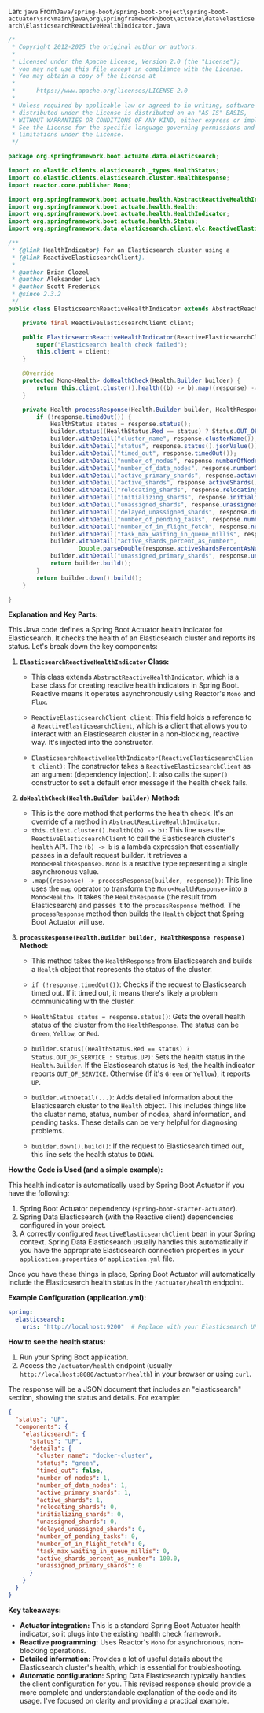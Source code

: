 Lan: `java` From`Java/spring-boot/spring-boot-project\spring-boot-actuator\src\main\java\org\springframework\boot\actuate\data\elasticsearch\ElasticsearchReactiveHealthIndicator.java`

```java
/*
 * Copyright 2012-2025 the original author or authors.
 *
 * Licensed under the Apache License, Version 2.0 (the "License");
 * you may not use this file except in compliance with the License.
 * You may obtain a copy of the License at
 *
 *      https://www.apache.org/licenses/LICENSE-2.0
 *
 * Unless required by applicable law or agreed to in writing, software
 * distributed under the License is distributed on an "AS IS" BASIS,
 * WITHOUT WARRANTIES OR CONDITIONS OF ANY KIND, either express or implied.
 * See the License for the specific language governing permissions and
 * limitations under the License.
 */

package org.springframework.boot.actuate.data.elasticsearch;

import co.elastic.clients.elasticsearch._types.HealthStatus;
import co.elastic.clients.elasticsearch.cluster.HealthResponse;
import reactor.core.publisher.Mono;

import org.springframework.boot.actuate.health.AbstractReactiveHealthIndicator;
import org.springframework.boot.actuate.health.Health;
import org.springframework.boot.actuate.health.HealthIndicator;
import org.springframework.boot.actuate.health.Status;
import org.springframework.data.elasticsearch.client.elc.ReactiveElasticsearchClient;

/**
 * {@link HealthIndicator} for an Elasticsearch cluster using a
 * {@link ReactiveElasticsearchClient}.
 *
 * @author Brian Clozel
 * @author Aleksander Lech
 * @author Scott Frederick
 * @since 2.3.2
 */
public class ElasticsearchReactiveHealthIndicator extends AbstractReactiveHealthIndicator {

	private final ReactiveElasticsearchClient client;

	public ElasticsearchReactiveHealthIndicator(ReactiveElasticsearchClient client) {
		super("Elasticsearch health check failed");
		this.client = client;
	}

	@Override
	protected Mono<Health> doHealthCheck(Health.Builder builder) {
		return this.client.cluster().health((b) -> b).map((response) -> processResponse(builder, response));
	}

	private Health processResponse(Health.Builder builder, HealthResponse response) {
		if (!response.timedOut()) {
			HealthStatus status = response.status();
			builder.status((HealthStatus.Red == status) ? Status.OUT_OF_SERVICE : Status.UP);
			builder.withDetail("cluster_name", response.clusterName());
			builder.withDetail("status", response.status().jsonValue());
			builder.withDetail("timed_out", response.timedOut());
			builder.withDetail("number_of_nodes", response.numberOfNodes());
			builder.withDetail("number_of_data_nodes", response.numberOfDataNodes());
			builder.withDetail("active_primary_shards", response.activePrimaryShards());
			builder.withDetail("active_shards", response.activeShards());
			builder.withDetail("relocating_shards", response.relocatingShards());
			builder.withDetail("initializing_shards", response.initializingShards());
			builder.withDetail("unassigned_shards", response.unassignedShards());
			builder.withDetail("delayed_unassigned_shards", response.delayedUnassignedShards());
			builder.withDetail("number_of_pending_tasks", response.numberOfPendingTasks());
			builder.withDetail("number_of_in_flight_fetch", response.numberOfInFlightFetch());
			builder.withDetail("task_max_waiting_in_queue_millis", response.taskMaxWaitingInQueueMillis());
			builder.withDetail("active_shards_percent_as_number",
					Double.parseDouble(response.activeShardsPercentAsNumber()));
			builder.withDetail("unassigned_primary_shards", response.unassignedPrimaryShards());
			return builder.build();
		}
		return builder.down().build();
	}

}
```

**Explanation and Key Parts:**

This Java code defines a Spring Boot Actuator health indicator for Elasticsearch.  It checks the health of an Elasticsearch cluster and reports its status. Let's break down the key components:

1.  **`ElasticsearchReactiveHealthIndicator` Class:**
    *   This class extends `AbstractReactiveHealthIndicator`, which is a base class for creating reactive health indicators in Spring Boot. Reactive means it operates asynchronously using Reactor's `Mono` and `Flux`.

    *   `ReactiveElasticsearchClient client`:  This field holds a reference to a `ReactiveElasticsearchClient`, which is a client that allows you to interact with an Elasticsearch cluster in a non-blocking, reactive way.  It's injected into the constructor.

    *   `ElasticsearchReactiveHealthIndicator(ReactiveElasticsearchClient client)`:  The constructor takes a `ReactiveElasticsearchClient` as an argument (dependency injection). It also calls the `super()` constructor to set a default error message if the health check fails.

2.  **`doHealthCheck(Health.Builder builder)` Method:**
    *   This is the core method that performs the health check.  It's an override of a method in `AbstractReactiveHealthIndicator`.
    *   `this.client.cluster().health((b) -> b)`: This line uses the `ReactiveElasticsearchClient` to call the Elasticsearch cluster's `health` API.  The `(b) -> b` is a lambda expression that essentially passes in a default request builder.  It retrieves a `Mono<HealthResponse>`. `Mono` is a reactive type representing a single asynchronous value.
    *   `.map((response) -> processResponse(builder, response))`:  This line uses the `map` operator to transform the `Mono<HealthResponse>` into a `Mono<Health>`.  It takes the `HealthResponse` (the result from Elasticsearch) and passes it to the `processResponse` method.  The `processResponse` method then builds the `Health` object that Spring Boot Actuator will use.

3.  **`processResponse(Health.Builder builder, HealthResponse response)` Method:**
    *   This method takes the `HealthResponse` from Elasticsearch and builds a `Health` object that represents the status of the cluster.
    *   `if (!response.timedOut())`: Checks if the request to Elasticsearch timed out. If it timed out, it means there's likely a problem communicating with the cluster.
    *   `HealthStatus status = response.status()`: Gets the overall health status of the cluster from the `HealthResponse`. The status can be `Green`, `Yellow`, or `Red`.
    *   `builder.status((HealthStatus.Red == status) ? Status.OUT_OF_SERVICE : Status.UP)`:  Sets the health status in the `Health.Builder`. If the Elasticsearch status is `Red`, the health indicator reports `OUT_OF_SERVICE`. Otherwise (if it's `Green` or `Yellow`), it reports `UP`.
    *   `builder.withDetail(...)`:  Adds detailed information about the Elasticsearch cluster to the `Health` object.  This includes things like the cluster name, status, number of nodes, shard information, and pending tasks. These details can be very helpful for diagnosing problems.

    *   `builder.down().build()`: If the request to Elasticsearch timed out, this line sets the health status to `DOWN`.

**How the Code is Used (and a simple example):**

This health indicator is automatically used by Spring Boot Actuator if you have the following:

1.  Spring Boot Actuator dependency (`spring-boot-starter-actuator`).
2.  Spring Data Elasticsearch (with the Reactive client) dependencies configured in your project.
3.  A correctly configured `ReactiveElasticsearchClient` bean in your Spring context.  Spring Data Elasticsearch usually handles this automatically if you have the appropriate Elasticsearch connection properties in your `application.properties` or `application.yml` file.

Once you have these things in place, Spring Boot Actuator will automatically include the Elasticsearch health status in the `/actuator/health` endpoint.

**Example Configuration (application.yml):**

```yaml
spring:
  elasticsearch:
    uris: "http://localhost:9200"  # Replace with your Elasticsearch URL(s)
```

**How to see the health status:**

1.  Run your Spring Boot application.
2.  Access the `/actuator/health` endpoint (usually `http://localhost:8080/actuator/health`) in your browser or using `curl`.

The response will be a JSON document that includes an "elasticsearch" section, showing the status and details.  For example:

```json
{
  "status": "UP",
  "components": {
    "elasticsearch": {
      "status": "UP",
      "details": {
        "cluster_name": "docker-cluster",
        "status": "green",
        "timed_out": false,
        "number_of_nodes": 1,
        "number_of_data_nodes": 1,
        "active_primary_shards": 1,
        "active_shards": 1,
        "relocating_shards": 0,
        "initializing_shards": 0,
        "unassigned_shards": 0,
        "delayed_unassigned_shards": 0,
        "number_of_pending_tasks": 0,
        "number_of_in_flight_fetch": 0,
        "task_max_waiting_in_queue_millis": 0,
        "active_shards_percent_as_number": 100.0,
        "unassigned_primary_shards": 0
      }
    }
  }
}
```

**Key takeaways:**

*   **Actuator integration:** This is a standard Spring Boot Actuator health indicator, so it plugs into the existing health check framework.
*   **Reactive programming:** Uses Reactor's `Mono` for asynchronous, non-blocking operations.
*   **Detailed information:** Provides a lot of useful details about the Elasticsearch cluster's health, which is essential for troubleshooting.
*   **Automatic configuration:** Spring Data Elasticsearch typically handles the client configuration for you.
This revised response should provide a more complete and understandable explanation of the code and its usage. I've focused on clarity and providing a practical example.
